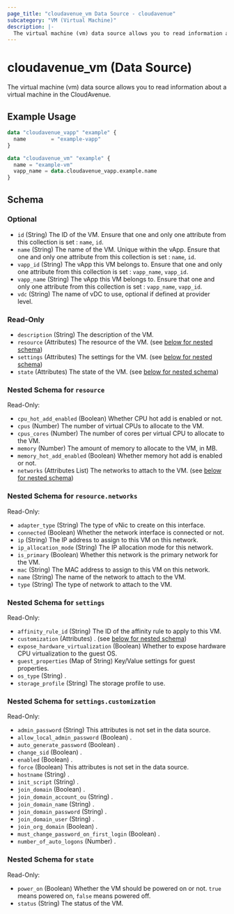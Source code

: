 ```yaml
---
page_title: "cloudavenue_vm Data Source - cloudavenue"
subcategory: "VM (Virtual Machine)"
description: |-
  The virtual machine (vm) data source allows you to read information about a virtual machine in the CloudAvenue.
---
```


# cloudavenue_vm (Data Source)

The virtual machine (vm) data source allows you to read information about a virtual machine in the CloudAvenue.

## Example Usage

```terraform
data "cloudavenue_vapp" "example" {
  name        = "example-vapp"
}

data "cloudavenue_vm" "example" {
  name = "example-vm"
  vapp_name = data.cloudavenue_vapp.example.name
}
```

<!-- schema generated by tfplugindocs -->
## Schema

### Optional

- `id` (String) The ID of the VM. Ensure that one and only one attribute from this collection is set : `name`, `id`.
- `name` (String) The name of the VM. Unique within the vApp. Ensure that one and only one attribute from this collection is set : `name`, `id`.
- `vapp_id` (String) The vApp this VM belongs to. Ensure that one and only one attribute from this collection is set : `vapp_name`, `vapp_id`.
- `vapp_name` (String) The vApp this VM belongs to. Ensure that one and only one attribute from this collection is set : `vapp_name`, `vapp_id`.
- `vdc` (String) The name of vDC to use, optional if defined at provider level.

### Read-Only

- `description` (String) The description of the VM.
- `resource` (Attributes) The resource of the VM. (see [below for nested schema](#nestedatt--resource))
- `settings` (Attributes) The settings for the VM. (see [below for nested schema](#nestedatt--settings))
- `state` (Attributes) The state of the VM. (see [below for nested schema](#nestedatt--state))

<a id="nestedatt--resource"></a>
### Nested Schema for `resource`

Read-Only:

- `cpu_hot_add_enabled` (Boolean) Whether CPU hot add is enabled or not.
- `cpus` (Number) The number of virtual CPUs to allocate to the VM.
- `cpus_cores` (Number) The number of cores per virtual CPU to allocate to the VM.
- `memory` (Number) The amount of memory to allocate to the VM, in MB.
- `memory_hot_add_enabled` (Boolean) Whether memory hot add is enabled or not.
- `networks` (Attributes List) The networks to attach to the VM. (see [below for nested schema](#nestedatt--resource--networks))

<a id="nestedatt--resource--networks"></a>
### Nested Schema for `resource.networks`

Read-Only:

- `adapter_type` (String) The type of vNic to create on this interface.
- `connected` (Boolean) Whether the network interface is connected or not.
- `ip` (String) The IP address to assign to this VM on this network.
- `ip_allocation_mode` (String) The IP allocation mode for this network.
- `is_primary` (Boolean) Whether this network is the primary network for the VM.
- `mac` (String) The MAC address to assign to this VM on this network.
- `name` (String) The name of the network to attach to the VM.
- `type` (String) The type of network to attach to the VM.



<a id="nestedatt--settings"></a>
### Nested Schema for `settings`

Read-Only:

- `affinity_rule_id` (String) The ID of the affinity rule to apply to this VM.
- `customization` (Attributes) . (see [below for nested schema](#nestedatt--settings--customization))
- `expose_hardware_virtualization` (Boolean) Whether to expose hardware CPU virtualization to the guest OS.
- `guest_properties` (Map of String) Key/Value settings for guest properties.
- `os_type` (String) .
- `storage_profile` (String) The storage profile to use.

<a id="nestedatt--settings--customization"></a>
### Nested Schema for `settings.customization`

Read-Only:

- `admin_password` (String) This attributes is not set in the data source.
- `allow_local_admin_password` (Boolean) .
- `auto_generate_password` (Boolean) .
- `change_sid` (Boolean) .
- `enabled` (Boolean) .
- `force` (Boolean) This attributes is not set in the data source.
- `hostname` (String) .
- `init_script` (String) .
- `join_domain` (Boolean) .
- `join_domain_account_ou` (String) .
- `join_domain_name` (String) .
- `join_domain_password` (String) .
- `join_domain_user` (String) .
- `join_org_domain` (Boolean) .
- `must_change_password_on_first_login` (Boolean) .
- `number_of_auto_logons` (Number) .



<a id="nestedatt--state"></a>
### Nested Schema for `state`

Read-Only:

- `power_on` (Boolean) Whether the VM should be powered on or not. `true` means powered on, `false` means powered off.
- `status` (String) The status of the VM.

